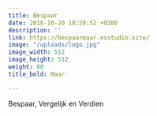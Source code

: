```yaml
---
title: Bespaar
date: 2018-10-20 18:29:52 +0200
description: ''
link: https://bespaarmaar.esstudio.site/
image: "/uploads/logo.jpg"
image_width: 512
image_height: 512
weight: 80
title_bold: Maar

---
```

Bespaar, Vergelijk en Verdien